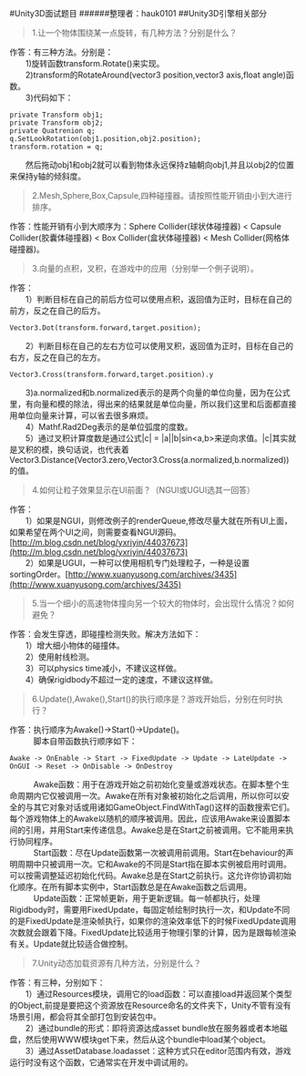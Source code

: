 #Unity3D面试题目 
######整理者：hauk0101
##Unity3D引擎相关部分
>1.让一个物体围绕某一点旋转，有几种方法？分别是什么？

作答：有三种方法。分别是：<br>
　　1)旋转函数transform.Rotate()来实现。<br>
　　2)transform的RotateAround(vector3 position,vector3 axis,float angle)函数。<br>
　　3)代码如下：

	private Transform obj1;
	private Transform obj2;
	private Quatrenion q;
	q.SetLookRotation(obj1.position,obj2.position);
	transform.rotation = q;

　　然后拖动obj1和obj2就可以看到物体永远保持z轴朝向obj1,并且以obj2的位置来保持y轴的倾斜度。

>2.Mesh,Sphere,Box,Capsule,四种碰撞器。请按照性能开销由小到大进行排序。

作答：性能开销有小到大顺序为：Sphere Collider(球状体碰撞器) < Capsule Collider(胶囊体碰撞器) < Box Collider(盒状体碰撞器) < Mesh Collider(网格体碰撞器)。

>3.向量的点积，叉积，在游戏中的应用（分别举一个例子说明）。

作答：<br>
　　1）判断目标在自己的前后方位可以使用点积，返回值为正时，目标在自己的前方，反之在自己的后方。
	
	Vector3.Dot(transform.forward,target.position);

　　2）判断目标在自己的左右方位可以使用叉积，返回值为正时，目标在自己的右方，反之在自己的左方。

	Vector3.Cross(transform.forward,target.position).y
	
　　3)a.normalized和b.normalized表示的是两个向量的单位向量，因为在公式里，有向量和模的除法，得出来的结果就是单位向量，所以我们这里和后面都直接用单位向量来计算，可以省去很多麻烦。<br>
　　4）Mathf.Rad2Deg表示的是单位弧度的度数。<br>
　　5）通过叉积计算度数是通过公式|c| = |a||b|sin<a,b>来逆向求值。|c|其实就是叉积的模，换句话说，也代表着Vector3.Distance(Vector3.zero,Vector3.Cross(a.normalized,b.normalized))的值。

>4.如何让粒子效果显示在UI前面？（NGUI或UGUI选其一回答）

作答：<br>
　　1）如果是NGUI，则修改例子的renderQueue,修改尽量大就在所有UI上面，如果希望在两个UI之间，则需要查看NGUI源码。[http://m.blog.csdn.net/blog/yxriyin/44037673](http://m.blog.csdn.net/blog/yxriyin/44037673)<br>
　　2）如果是UGUI，一种可以使用相机专门处理粒子，一种是设置sortingOrder。[http://www.xuanyusong.com/archives/3435](http://www.xuanyusong.com/archives/3435)

>5.当一个细小的高速物体撞向另一个较大的物体时，会出现什么情况？如何避免？

作答：会发生穿透，即碰撞检测失败。解决方法如下：<br>
　　1）增大细小物体的碰撞体。<br>
　　2）使用射线检测。<br>
　　3）可以physics time减小，不建议这样做。<br>
　　4）确保rigidbody不超过一定的速度，不建议这样做。<br>

>6.Update(),Awake(),Start()的执行顺序是？游戏开始后，分别在何时执行？

作答：执行顺序为Awake()->Start()->Update()。<br>
　　　脚本自带函数执行顺序如下：
	
	Awake -> OnEnable -> Start -> FixedUpdate -> Update -> LateUpdate -> OnGUI -> Reset -> OnDisable -> OnDestroy

　　　Awake函数：用于在游戏开始之前初始化变量或游戏状态。在脚本整个生命周期内它仅被调用一次。Awake在所有对象被初始化之后调用，所以你可以安全的与其它对象对话或用诸如GameObject.FindWithTag()这样的函数搜索它们。每个游戏物体上的Awake以随机的顺序被调用。因此，应该用Awake来设置脚本间的引用，并用Start来传递信息。Awake总是在Start之前被调用。它不能用来执行协同程序。<br>
　　　Start函数：尽在Update函数第一次被调用前调用。Start在behaviour的声明周期中只被调用一次。它和Awake的不同是Start指在脚本实例被启用时调用。可以按需调整延迟初始化代码。Awake总是在Start之前执行。这允许你协调初始化顺序。在所有脚本实例中，Start函数总是在Awake函数之后调用。<br>
　　　Update函数：正常帧更新，用于更新逻辑。每一帧都执行，处理Rigidbody时，需要用FixedUpdate，每固定帧绘制时执行一次，和Update不同的是FixedUpdate是渲染帧执行，如果你的渲染效率低下的时候FixedUpdate调用次数就会跟着下降。FixedUpdate比较适用于物理引擎的计算，因为是跟每帧渲染有关。Update就比较适合做控制。

>7.Unity动态加载资源有几种方法，分别是什么？

作答：有三种，分别如下：<br>
　　1）通过Resources模块，调用它的load函数：可以直接load并返回某个类型的Object,前提是要把这个资源放在Resource命名的文件夹下，Unity不管有没有场景引用，都会将其全部打包到安装包中。<br>
　　2）通过bundle的形式：即将资源达成asset bundle放在服务器或者本地磁盘，然后使用WWW模块get下来，然后从这个bundle中load某个object。<br>
　　3）通过AssetDatabase.loadasset：这种方式只在editor范围内有效，游戏运行时没有这个函数，它通常实在开发中调试用的。
